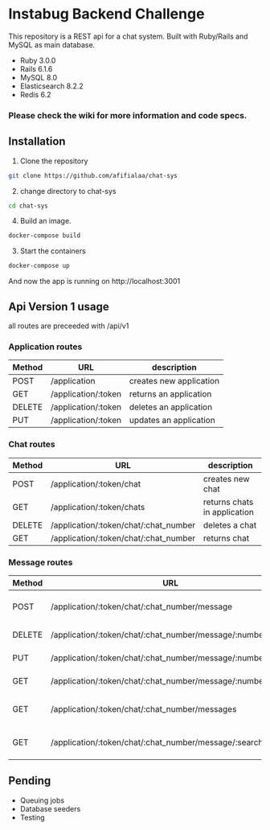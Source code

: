 # Instabug Backend Challenge

This repository is a REST api for a chat system. Built with Ruby/Rails and MySQL as main database.
* Ruby 3.0.0
* Rails 6.1.6
* MySQL 8.0
* Elasticsearch 8.2.2
* Redis 6.2

### **Please check the wiki for more information and code specs.**

## Installation

1. Clone the repository
```bash
git clone https://github.com/afifialaa/chat-sys
```
2. change directory to chat-sys
```bash
cd chat-sys
```
4. Build an image.
```bash
docker-compose build
```
3. Start the containers
```bash
docker-compose up
```
And now the app is running on http://localhost:3001

## Api Version 1 usage

all routes are preceeded with /api/v1

### Application routes

| Method        | URL                  | description            |
| ------------- | -------------        |-------------           |
| POST          | /application  |creates new application  |
| GET           | /application/:token  |returns an application|
| DELETE        | /application/:token  |deletes an application|
| PUT           | /application/:token  |updates an application|

### Chat routes

| Method        | URL                  | description            |
| ------------- | -------------        |-------------           |
| POST          | /application/:token/chat  |creates new chat  |
| GET           | /application/:token/chats  |returns chats in application|
| DELETE        | /application/:token/chat/:chat_number |deletes a chat|
| GET        | /application/:token/chat/:chat_number |returns chat|

### Message routes

| Method        | URL                  | description            |
| ------------- | -------------        |-------------           |
| POST          | /application/:token/chat/:chat_number/message  |creates a new message  |
| DELETE           | /application/:token/chat/:chat_number/message/:number  |deletes a message|
| PUT           | /application/:token/chat/:chat_number/message/:number  |updates a message|
| GET           | /application/:token/chat/:chat_number/message/:number  |returns a message|
| GET           | /application/:token/chat/:chat_number/messages |returns messages in a chat|
| GET           | /application/:token/chat/:chat_number/message/:search/:query  |return matching messages|

## Pending
* Queuing jobs
* Database seeders
* Testing
